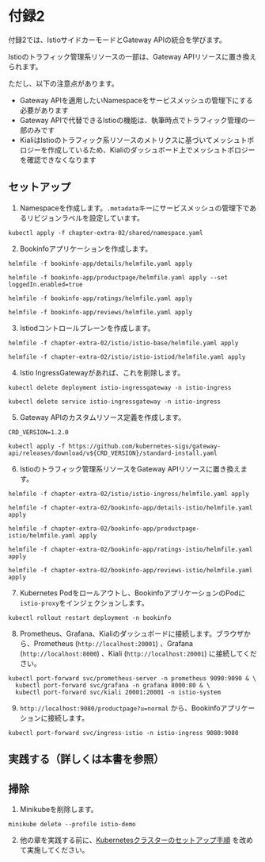# 付録2

付録2では、IstioサイドカーモードとGateway APIの統合を学びます。

Istioのトラフィック管理系リソースの一部は、Gateway APIリソースに置き換えられます。

ただし、以下の注意点があります。

- Gateway APIを適用したいNamespaceをサービスメッシュの管理下にする必要があります
- Gateway APIで代替できるIstioの機能は、執筆時点でトラフィック管理の一部のみです
- KialiはIstioのトラフィック系リソースのメトリクスに基づいてメッシュトポロジーを作成しているため、Kialiのダッシュボード上でメッシュトポロジーを確認できなくなります

## セットアップ

1. Namespaceを作成します。`.metadata`キーにサービスメッシュの管理下であるリビジョンラベルを設定しています。

```bash:ターミナル
kubectl apply -f chapter-extra-02/shared/namespace.yaml
```

2. Bookinfoアプリケーションを作成します。

```bash:ターミナル
helmfile -f bookinfo-app/details/helmfile.yaml apply

helmfile -f bookinfo-app/productpage/helmfile.yaml apply --set loggedIn.enabled=true

helmfile -f bookinfo-app/ratings/helmfile.yaml apply

helmfile -f bookinfo-app/reviews/helmfile.yaml apply
```

3. Istiodコントロールプレーンを作成します。

```bash:ターミナル
helmfile -f chapter-extra-02/istio/istio-base/helmfile.yaml apply

helmfile -f chapter-extra-02/istio/istio-istiod/helmfile.yaml apply
```

4. Istio IngressGatewayがあれば、これを削除します。

```bash:ターミナル
kubectl delete deployment istio-ingressgateway -n istio-ingress

kubectl delete service istio-ingressgateway -n istio-ingress
```

5. Gateway APIのカスタムリソース定義を作成します。

```bash:ターミナル
CRD_VERSION=1.2.0

kubectl apply -f https://github.com/kubernetes-sigs/gateway-api/releases/download/v${CRD_VERSION}/standard-install.yaml
```

6. Istioのトラフィック管理系リソースをGateway APIリソースに置き換えます。

```bash:ターミナル
helmfile -f chapter-extra-02/istio/istio-ingress/helmfile.yaml apply

helmfile -f chapter-extra-02/bookinfo-app/details-istio/helmfile.yaml apply

helmfile -f chapter-extra-02/bookinfo-app/productpage-istio/helmfile.yaml apply

helmfile -f chapter-extra-02/bookinfo-app/ratings-istio/helmfile.yaml apply

helmfile -f chapter-extra-02/bookinfo-app/reviews-istio/helmfile.yaml apply
```

7. Kubernetes Podをロールアウトし、BookinfoアプリケーションのPodに`istio-proxy`をインジェクションします。

```bash:ターミナル
kubectl rollout restart deployment -n bookinfo
```

8. Prometheus、Grafana、Kialiのダッシュボードに接続します。ブラウザから、Prometheus (`http://localhost:20001`) 、Grafana (`http://localhost:8000`) 、Kiali (`http://localhost:20001`) に接続してください。

```bash:ターミナル
kubectl port-forward svc/prometheus-server -n prometheus 9090:9090 & \
  kubectl port-forward svc/grafana -n grafana 8000:80 & \
  kubectl port-forward svc/kiali 20001:20001 -n istio-system
```

9. `http://localhost:9080/productpage?u=normal` から、Bookinfoアプリケーションに接続します。

```bash:ターミナル
kubectl port-forward svc/ingress-istio -n istio-ingress 9080:9080
```

## 実践する（詳しくは本書を参照）

## 掃除

1. Minikubeを削除します。

```bash:ターミナル
minikube delete --profile istio-demo
```

2. 他の章を実践する前に、[Kubernetesクラスターのセットアップ手順](../README.md) を改めて実施してください。
